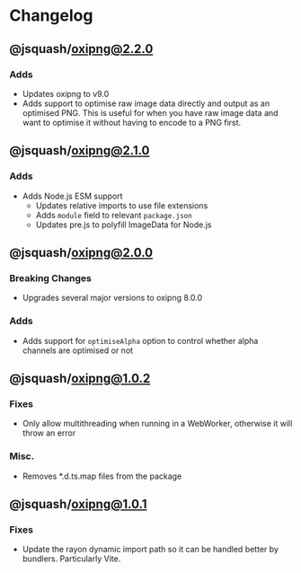 # Changelog

## @jsquash/oxipng@2.2.0

### Adds

- Updates oxipng to v9.0
- Adds support to optimise raw image data directly and output as an optimised PNG. This is useful for when you have raw image data and want to optimise it without having to encode to a PNG first.

## @jsquash/oxipng@2.1.0

### Adds

- Adds Node.js ESM support
    - Updates relative imports to use file extensions
    - Adds `module` field to relevant `package.json`
    - Updates pre.js to polyfill ImageData for Node.js

## @jsquash/oxipng@2.0.0

### Breaking Changes

- Upgrades several major versions to oxipng 8.0.0

### Adds

- Adds support for `optimiseAlpha` option to control whether alpha channels are optimised or not

## @jsquash/oxipng@1.0.2

### Fixes

- Only allow multithreading when running in a WebWorker, otherwise it will throw an error

### Misc.

- Removes *.d.ts.map files from the package

## @jsquash/oxipng@1.0.1

### Fixes

- Update the rayon dynamic import path so it can be handled better by bundlers. Particularly Vite.
